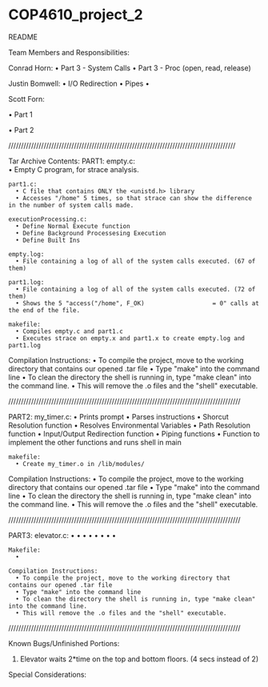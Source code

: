 # COP4610_project_2
README

Team Members and Responsibilities:
  
  Conrad Horn:
    • Part 3 - System Calls
    • Part 3 - Proc (open, read, release)
  
  
  Justin Bomwell:
    • I/O Redirection
    • Pipes
    • 

  
  Scott Forn:
  
  • Part 1
  
  • Part 2
  
  //////////////////////////////////////////////////////////////////////////////////////////

  
Tar Archive Contents:
  PART1:
    empty.c:  
      • Empty C program, for strace analysis.
  
    part1.c:
      • C file that contains ONLY the <unistd.h> library
      • Accesses "/home" 5 times, so that strace can show the difference in the number of system calls made.
  
    executionProcessing.c:
      • Define Normal Execute function
      • Define Background Processesing Execution
      • Define Built Ins
  
    empty.log:
      • File containing a log of all of the system calls executed. (67 of them)
  
    part1.log:
      • File containing a log of all of the system calls executed. (72 of them)
      • Shows the 5 "access("/home", F_OK)                   = 0" calls at the end of the file.
    
    makefile:
      • Compiles empty.c and part1.c
      • Executes strace on empty.x and part1.x to create empty.log and part1.log
  
  Compilation Instructions:
    • To compile the project, move to the working directory that contains our opened .tar file
    • Type "make" into the command line 
    • To clean the directory the shell is running in, type "make clean" into the command line.
    • This will remove the .o files and the "shell" executable.
  
  
  ////////////////////////////////////////////////////////////////////////////////////////////
  
  
  PART2:
    my_timer.c:
      • Prints prompt
      • Parses instructions
      • Shorcut Resolution function
      • Resolves Environmental Variables
      • Path Resolution function
      • Input/Output Redirection function
      • Piping functions
      • Function to implement the other functions and runs shell in main
  
    makefile:
      • Create my_timer.o in /lib/modules/

   Compilation Instructions:
    • To compile the project, move to the working directory that contains our opened .tar file
    • Type "make" into the command line 
    • To clean the directory the shell is running in, type "make clean" into the command line.
    • This will remove the .o files and the "shell" executable.
  
  
  ////////////////////////////////////////////////////////////////////////////////////////////
  
  
  PART3:
    elevator.c:
      • 
      • 
      • 
      • 
      • 
      • 
      • 
      • 
  
    Makefile:
      • 
  
    Compilation Instructions:
      • To compile the project, move to the working directory that contains our opened .tar file
      • Type "make" into the command line 
      • To clean the directory the shell is running in, type "make clean" into the command line.
      • This will remove the .o files and the "shell" executable.

  
  ////////////////////////////////////////////////////////////////////////////////////////////
    
    
Known Bugs/Unfinished Portions: 
1.  Elevator waits 2*time on the top and bottom floors. (4 secs instead of 2)
   

Special Considerations: 

